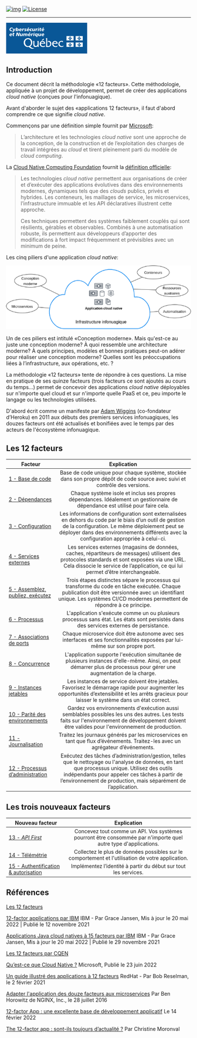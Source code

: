 <!-- ENTETE -->
[![img](https://img.shields.io/badge/Lifecycle-Experimental-339999)](https://www.quebec.ca/gouv/politiques-orientations/vitrine-numeriqc/accompagnement-des-organismes-publics/demarche-conception-services-numeriques)
[![License](https://img.shields.io/badge/Licence-LiLiQ--P-blue)](https://github.com/CQEN-QDCE/.github/blob/main/LICENCE.md)

---

<div>
    <img src="https://github.com/CQEN-QDCE/.github/blob/main/images/mcn.png" />
</div>
<!-- FIN ENTETE -->

## Introduction 

Ce document décrit la méthodologie «12 facteurs». Cette méthodologie, appliquée à un projet de développement, permet de créer des applications *cloud native* (conçues pour l'infonuagique).

Avant d'aborder le sujet des «applications 12 facteurs», il faut d'abord comprendre ce que signifie *cloud native*.

Commençons par une définition simple fournit par [Microsoft](https://docs.microsoft.com/en-us/dotnet/architecture/cloud-native/definition):

> L’architecture et les technologies *cloud native* sont une approche de la conception, de la construction et de l’exploitation des charges de travail intégrées au *cloud* et tirent pleinement parti du modèle de *cloud computing*.

La [Cloud Native Computing Foundation](https://www.cncf.io/) fournit la [définition officielle](https://github.com/cncf/foundation/blob/main/charter.md):

> Les technologies *cloud native* permettent aux organisations de créer et d’exécuter des applications évolutives dans des environnements modernes, dynamiques tels que des *clouds* publics, privés et hybrides. Les conteneurs, les maillages de service, les microservices, l’infrastructure immuable et les API déclaratives illustrent cette approche.
>
> Ces techniques permettent des systèmes faiblement couplés qui sont résilients, gérables et observables. Combinés à une automatisation robuste, ils permettent aux développeurs d’apporter des modifications à fort impact fréquemment et prévisibles avec un minimum de peine.

Les cinq piliers d'une application *cloud native*:

![Piliers cloud native](./images/cloud_native_pilliers.png) 

Un de ces piliers est intitulé «Conception moderne». Mais qu'est-ce au juste une conception moderne? À quoi ressemble une architecture moderne? À quels principes, modèles et bonnes pratiques peut-on adérer pour réaliser une conception moderne? Quelles sont les préoccupations liées à l’infrastructure, aux opérations, etc. ?

La méthodologie «12 facteurs» tente de répondre à ces questions. La mise en pratique de ses quinze facteurs (trois facteurs ce sont ajoutés au cours du temps...) permet de concevoir des applications *cloud native* déployables sur n'importe quel cloud et sur n'importe quelle PaaS et ce, peu importe le langage ou les technologies utilisées.

D'abord écrit comme un manifeste par [Adam Wiggins](https://adamwiggins.com/) (co-fondateur d’Heroku) en 2011 aux débuts des premiers services infonuagiques, les douzes facteurs ont été actualisés et bonifiées avec le temps par des acteurs de l'écosystème infonuagique.

## Les 12 facteurs

| Facteur   |      Explication  |
|----------|:-------------:|
| [1 - Base de code](./facteurs/1_base_code.md) | Base de code unique pour chaque système, stockée dans son propre dépôt de code source avec suivi et contrôle des versions.  |
| [2 - Dépendances](./facteurs/2_dependances.md) |  Chaque système isole et inclus ses propres dépendances. Idéalement un gestionnaire de dépendance est utilisé pour faire cela.   |
| [3 - Configuration](./facteurs/3_configurations.md)	 | Les informations de configuration sont externalisées en dehors du code par le biais d’un outil de gestion de la configuration. Le même déploiement peut se déployer dans des environnements différents avec la configuration appropriée à celui-ci. |
| [4 - Services externes](./facteurs/4_service_externe.md) | Les services externes (magasins de données, caches, répartiteurs de messages) utilisent des protocoles standards et sont exposées via une URL. Cela dissocie le service de l’application, ce qui lui permet d’être interchangeable. |
| [5 - Assemblez, publiez, exécutez](./facteurs/5_cicd.md) | Trois étapes distinctes sépare le processus qui transforme du code en tâche exécutée. Chaque publication doit être versionnée avec un identifiant unique. Les systèmes CI/CD modernes permettent de répondre à ce principe. |
| [6 - Processus](./facteurs/6_processus.md) | L'application s'exécute comme un ou plusieurs processus sans état. Les états sont persistés dans des services externes de persistance. |
| [7 - Associations de ports](./facteurs/7_port.md) | Chaque microservice doit être autonome avec ses interfaces et ses fonctionnalités exposées par lui-même sur son propre port. |
| [8 - Concurrence](./facteurs/8_concurrence.md) | L'application supporte l'exécution simultanée de plusieurs instances d'elle-même. Ainsi, on peut démarrer plus de processus pour gérer une augmentation de la charge. |
| [9 - Instances jetables](./facteurs/9_jetable.md) | Les instances de service doivent être jetables. Favorisez le démarrage rapide pour augmenter les opportunités d’extensibilité et les arrêts gracieux pour laisser le système dans un état correct. |
| [10 - Parité des environnements](./facteurs/10_parite_environnements.md) | Gardez vos environnements d'exécution aussi semblables possibles les uns des autres. Les tests faits sur l'environnement de développement doivent être valides pour l'environnement de production. |
| [11 - Journalisation](./facteurs/11_journaux.md)  | Traitez les journaux générés par les microservices en tant que flux d’événements. Traitez-les avec un agrégateur d’événements. |
| [12 - Processus d’administration](./facteurs/12_processus_administration.md) | Exécutez des tâches d’administration/gestion, telles que le nettoyage ou l'analyse de données, en tant que processus unique. Utilisez des outils indépendants pour appeler ces tâches à partir de l’environnement de production, mais séparément de l’application. |

## Les trois nouveaux facteurs

| Nouveau facteur   |      Explication  |
|----------|:-------------:|
| [13 - *API First*](./facteurs/13_api_first.md) | Concevez tout comme un API. Vos systèmes pourront être consommée par n'importe quel autre type d'applications. |
| [14 - Télémétrie](./facteurs/14_telemetrie.md) | Collectez le plus de données possibles sur le comportement et l'utilisation de votre application. |
| [15 - Authentification & autorisation](./facteurs/15_authentification.md) | Implémentez l’identité à partir du début sur tout les services. |


## Références

[Les 12 facteurs](https://12factor.net/fr/)

[12-factor applications par IBM](https://developer.ibm.com/articles/creating-a-12-factor-application-with-open-liberty/) IBM - Par Grace Jansen, Mis à jour le 20 mai 2022 | Publié le 12 novembre 2021

[Applications Java cloud natives à 15 facteurs par IBM](https://developer.ibm.com/articles/15-factor-applications) IBM - Par Grace Jansen, Mis à jour le 20 mai 2022 | Publié le 29 novembre 2021

[Les 12 facteurs par CQEN](https://gitlab.forge.gouv.qc.ca/cqen/12facteurs)

[Qu’est-ce que Cloud Native ?](https://docs.microsoft.com/fr-fr/dotnet/architecture/cloud-native/definition) Microsoft, Publié le 23 juin 2022

[Un guide illustré des applications à 12 facteurs](https://www.redhat.com/architect/12-factor-app) RedHat - Par Bob Reselman, le 2 février 2021

[Adapter l'application des douze facteurs aux microservices](https://www.nginx.com/blog/microservices-reference-architecture-nginx-twelve-factor-app/) Par Ben Horowitz de NGINX, Inc., le 28 juillet 2016

[12-factor App : une excellente base de développement applicatif](https://scient.fr/12-factor-app-une-excellente-base-de-developpement-applicatif/) Le 14 février 2022

[The 12-factor app : sont-ils toujours d’actualité ?](https://www.softfluent.fr/blog/the-12-factor-app-sont-ils-toujours-dactualite/) Par Christine Moronval

